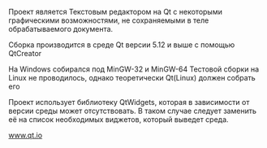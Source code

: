 Проект является Текстовым редактором на Qt c некоторыми графическими возможностями, не сохраняемыми в теле обрабатываемого документа.

Сборка производится в среде Qt версии 5.12 и выше с помощью QtCreator

На Windows собирался под MinGW-32 и MinGW-64
Тестовой сборки на Linux не проводилось, однако теоретически Qt(Linux) должен собрать его

Проект использует библиотеку QtWidgets, которая в зависимости от версии среды может отсутствовать. В таком случае следует заменить её на список необходимых виджетов, который выведет среда.

www.qt.io